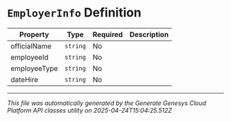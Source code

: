 # `EmployerInfo` Definition

| Property | Type | Required | Description |
|----------|------|----------|-------------|
| officialName | `string` | No |  |
| employeeId | `string` | No |  |
| employeeType | `string` | No |  |
| dateHire | `string` | No |  |

---

*This file was automatically generated by the Generate Genesys Cloud Platform API classes utility on 2025-04-24T15:04:25.512Z*